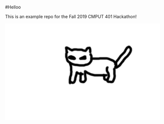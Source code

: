 #Helloo

This is an example repo for the Fall 2019 CMPUT 401 Hackathon!

![This is a sleeping cat](./catgif.gif)
